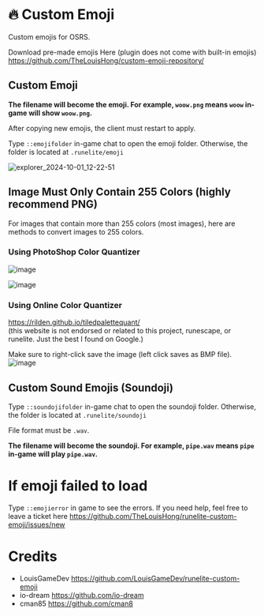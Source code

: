 # 🔥 Custom Emoji
Custom emojis for OSRS. 

Download pre-made emojis Here (plugin does not come with built-in emojis)<br>
https://github.com/TheLouisHong/custom-emoji-repository/

## Custom Emoji
**The filename will become the emoji. For example, `woow.png` means `woow` in-game will show `woow.png`.**

After copying new emojis, the client must restart to apply. 

Type `::emojifolder` in-game chat to open the emoji folder. Otherwise, the folder is located at `.runelite/emoji`

![explorer_2024-10-01_12-22-51](https://github.com/user-attachments/assets/6c35eb1f-0621-41d3-9f02-40e59343a6a7)

## Image Must Only Contain 255 Colors (highly recommend PNG)
For images that contain more than 255 colors (most images), here are methods to convert images to 255 colors.

### Using PhotoShop Color Quantizer

![image](https://github.com/user-attachments/assets/8781ad77-f7fe-4613-82d2-5563b3937aa4)

![image](https://github.com/user-attachments/assets/e02b76d4-378a-48bc-9dfd-aab06c17b6d7)


### Using Online Color Quantizer
https://rilden.github.io/tiledpalettequant/<br>
(this website is not endorsed or related to this project, runescape, or runelite. Just the best I found on Google.)

Make sure to right-click save the image (left click saves as BMP file).
![image](https://github.com/user-attachments/assets/234e2c82-faee-40c3-982b-8d27f64a466f)

## Custom Sound Emojis (Soundoji)

Type `::soundojifolder` in-game chat to open the soundoji folder. Otherwise, the folder is located at `.runelite/soundoji`

File format must be `.wav`. 

**The filename will become the soundoji. For example, `pipe.wav` means `pipe` in-game will play `pipe.wav`.**

# If emoji failed to load
Type `::emojierror` in game to see the errors. If you need help, feel free to leave a ticket here https://github.com/TheLouisHong/runelite-custom-emoji/issues/new

# Credits
- LouisGameDev https://github.com/LouisGameDev/runelite-custom-emoji
- io-dream https://github.com/io-dream
- cman85 https://github.com/cman8